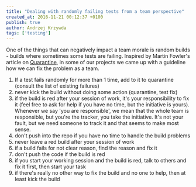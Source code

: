 ```yaml
---
title: "Dealing with randomly failing tests from a team perspective"
created_at: 2016-11-21 00:12:37 +0100
publish: true
author: Andrzej Krzywda
tags: ['testing']
---
```


One of the things that can negatively impact a team morale is random builds - builds where sometimes some tests are failing.
Inspired by Martin Fowler's article on [Quarantine](http://martinfowler.com/articles/nonDeterminism.html), in some of our projects we came up with a guideline how we can fix the problem as a team. 

<!-- more -->


1. If a test fails randomly for more than 1 time, add to it to quarantine (consult the list of existing failures)
2. never kick the build without doing some action (quarantine, test fix)
3. if the build is red after your session of work, it's your responsibility to fix it (feel free to ask for help if you have no time, but the initiative is yours). Whenever we say 'you are responsible', we mean that the whole team is responsible, but you're the tracker, you take the initiative. It's not your fault, but we need someone to track it and that seems to make most sense.
4. don't push into the repo if you have no time to handle the build problems 
5. never leave a red build after your session of work
6. if a build fails for not clear reason, find the reason and fix it
7. don't push the code if the build is red
8. if you start your working session and the build is red, talk to others and fix it first, then start your task
9. if there's really no other way to fix the build and no one to help, then at least kick the build
